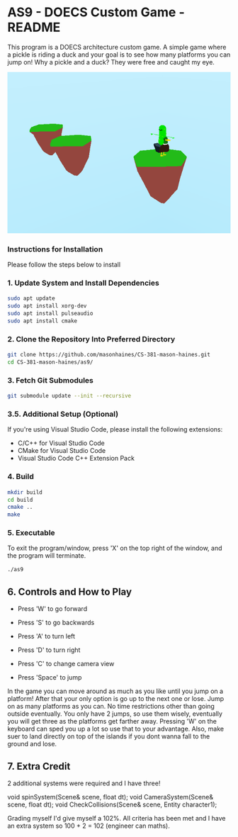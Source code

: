 # AS9 - DOECS Custom Game - README

This program is a DOECS architecture custom game. A simple game where a pickle is riding a duck and your goal is to see how many platforms you can jump on!
Why a pickle and a duck? They were free and caught my eye.

![the Pickle you never knew you  needed](picklegamesnip.png)

### Instructions for Installation

Please follow the steps below to install

### 1. Update System and Install Dependencies

```bash
sudo apt update
sudo apt install xorg-dev
sudo apt install pulseaudio
sudo apt install cmake
```

### 2. Clone the Repository Into Preferred Directory

```bash
git clone https://github.com/masonhaines/CS-381-mason-haines.git
cd CS-381-mason-haines/as9/
```

### 3. Fetch Git Submodules

```bash
git submodule update --init --recursive
```

### 3.5. Additional Setup (Optional)

If you're using Visual Studio Code, please install the following extensions:

- C/C++ for Visual Studio Code
- CMake for Visual Studio Code
- Visual Studio Code C++ Extension Pack

### 4. Build

```bash
mkdir build
cd build
cmake ..
make
```

### 5. Executable

To exit the program/window, press 'X' on the top right of the window, and the program will terminate.

```bash
./as9
```

## 6. Controls and How to Play

  - Press 'W' to go forward

  - Press 'S' to go backwards

  - Press 'A' to turn left 

  - Press 'D' to turn right 

  - Press 'C' to change camera view

  - Press 'Space' to jump

  In the game you can move around as much as you like until you jump on a platform! After that your only option is go up to the next one or lose. 
  Jump on as many platforms as you can. No time restrictions other than going outside eventually. You only have 2 jumps, so use them wisely, eventually you will get three as the platforms get farther away. Pressing 'W' on the keyboard can sped you up a lot so use that to your advantage. Also, make suer to land directly on top of the islands if you dont wanna fall to the ground and lose.

## 7. Extra Credit 

2 additional systems were required and I have three!

void spinSystem(Scene<ComponentStorage>& scene, float dt);
void CameraSystem(Scene<ComponentStorage>& scene, float dt);
void CheckCollisions(Scene<ComponentStorage>& scene, Entity character1);

Grading myself I'd give myself a 102%. All criteria has been met and I have an extra system so 100 + 2 = 102 (engineer can maths).